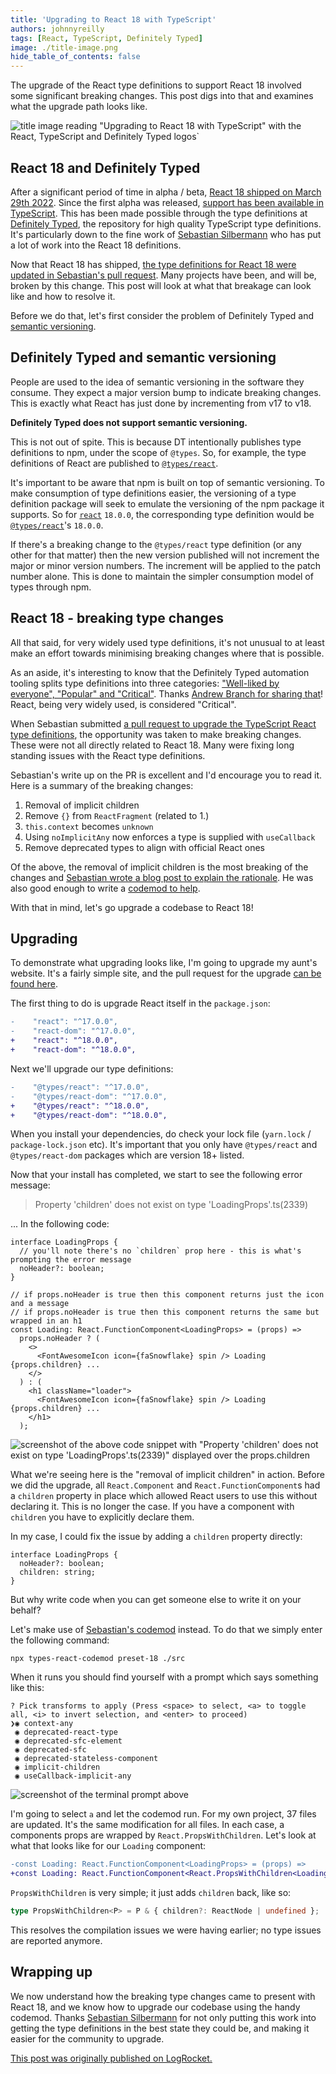 ```yaml
---
title: 'Upgrading to React 18 with TypeScript'
authors: johnnyreilly
tags: [React, TypeScript, Definitely Typed]
image: ./title-image.png
hide_table_of_contents: false
---
```


The upgrade of the React type definitions to support React 18 involved some significant breaking changes. This post digs into that and examines what the upgrade path looks like.

![title image reading "Upgrading to React 18 with TypeScript" with the React, TypeScript and Definitely Typed logos`](title-image.png)

## React 18 and Definitely Typed

After a significant period of time in alpha / beta, [React 18 shipped on March 29th 2022](https://reactjs.org/blog/2022/03/29/react-v18.html). Since the first alpha was released, [support has been available in TypeScript](https://blog.logrocket.com/how-to-use-typescript-with-react-18-alpha/). This has been made possible through the type definitions at [Definitely Typed](https://github.com/DefinitelyTyped/DefinitelyTyped), the repository for high quality TypeScript type definitions. It's particularly down to the fine work of [Sebastian Silbermann](https://twitter.com/sebsilbermann) who has put a lot of work into the React 18 definitions.

Now that React 18 has shipped, [the type definitions for React 18 were updated in Sebastian's pull request](https://github.com/DefinitelyTyped/DefinitelyTyped/pull/56210). Many projects have been, and will be, broken by this change. This post will look at what that breakage can look like and how to resolve it.

Before we do that, let's first consider the problem of Definitely Typed and [semantic versioning](http://semver.org/).

## Definitely Typed and semantic versioning

People are used to the idea of semantic versioning in the software they consume. They expect a major version bump to indicate breaking changes. This is exactly what React has just done by incrementing from v17 to v18.

**Definitely Typed does not support semantic versioning.**

This is not out of spite. This is because DT intentionally publishes type definitions to npm, under the scope of `@types`. So, for example, the type definitions of React are published to [`@types/react`](https://www.npmjs.com/package/@types/react).

It's important to be aware that npm is built on top of semantic versioning. To make consumption of type definitions easier, the versioning of a type definition package will seek to emulate the versioning of the npm package it supports. So for [`react`](https://www.npmjs.com/package/react) `18.0.0`, the corresponding type definition would be [`@types/react`](https://www.npmjs.com/package/@types/react)'s `18.0.0`.

If there's a breaking change to the `@types/react` type definition (or any other for that matter) then the new version published will not increment the major or minor version numbers. The increment will be applied to the patch number alone. This is done to maintain the simpler consumption model of types through npm.

## React 18 - breaking type changes

All that said, for very widely used type definitions, it's not unusual to at least make an effort towards minimising breaking changes where that is possible.

As an aside, it's interesting to know that the Definitely Typed automation tooling splits type definitions into three categories: ["Well-liked by everyone", "Popular" and "Critical"](https://github.com/DefinitelyTyped/dt-mergebot/blob/5485345b210a4baf8e63376a930554bf2b7dd311/src/basic.ts#L11-L14). Thanks [Andrew Branch for sharing that](https://twitter.com/atcb/status/1438559981838626817)! React, being very widely used, is considered "Critical".

When Sebastian submitted [a pull request to upgrade the TypeScript React type definitions](https://github.com/DefinitelyTyped/DefinitelyTyped/pull/56210), the opportunity was taken to make breaking changes. These were not all directly related to React 18. Many were fixing long standing issues with the React type definitions.

Sebastian's write up on the PR is excellent and I'd encourage you to read it. Here is a summary of the breaking changes:

1. Removal of implicit children
2. Remove `{}` from `ReactFragment` (related to 1.)
3. `this.context` becomes `unknown`
4. Using `noImplicitAny` now enforces a type is supplied with `useCallback`
5. Remove deprecated types to align with official React ones

Of the above, the removal of implicit children is the most breaking of the changes and [Sebastian wrote a blog post to explain the rationale](https://solverfox.dev/writing/no-implicit-children). He was also good enough to write a [codemod to help](https://github.com/eps1lon/types-react-codemod).

With that in mind, let's go upgrade a codebase to React 18!

## Upgrading

To demonstrate what upgrading looks like, I'm going to upgrade my aunt's website. It's a fairly simple site, and the pull request for the upgrade [can be found here](https://github.com/johnnyreilly/poor-clares-arundel-koa/pull/69).

The first thing to do is upgrade React itself in the `package.json`:

```diff
-    "react": "^17.0.0",
-    "react-dom": "^17.0.0",
+    "react": "^18.0.0",
+    "react-dom": "^18.0.0",
```

Next we'll upgrade our type definitions:

```diff
-    "@types/react": "^17.0.0",
-    "@types/react-dom": "^17.0.0",
+    "@types/react": "^18.0.0",
+    "@types/react-dom": "^18.0.0",
```

When you install your dependencies, do check your lock file (`yarn.lock` / `package-lock.json` etc). It's important that you only have `@types/react` and `@types/react-dom` packages which are version 18+ listed.

Now that your install has completed, we start to see the following error message:

> Property 'children' does not exist on type 'LoadingProps'.ts(2339)

... In the following code:

```tsx
interface LoadingProps {
  // you'll note there's no `children` prop here - this is what's prompting the error message
  noHeader?: boolean;
}

// if props.noHeader is true then this component returns just the icon and a message
// if props.noHeader is true then this component returns the same but wrapped in an h1
const Loading: React.FunctionComponent<LoadingProps> = (props) =>
  props.noHeader ? (
    <>
      <FontAwesomeIcon icon={faSnowflake} spin /> Loading {props.children} ...
    </>
  ) : (
    <h1 className="loader">
      <FontAwesomeIcon icon={faSnowflake} spin /> Loading {props.children} ...
    </h1>
  );
```

![screenshot of the above code snippet with "Property 'children' does not exist on type 'LoadingProps'.ts(2339)" displayed over the `props.children`](screenshot-no-children.png)

What we're seeing here is the "removal of implicit children" in action. Before we did the upgrade, all `React.Component` and `React.FunctionComponent`s had a `children` property in place which allowed React users to use this without declaring it. This is no longer the case. If you have a component with `children` you have to explicitly declare them.

In my case, I could fix the issue by adding a `children` property directly:

```tsx
interface LoadingProps {
  noHeader?: boolean;
  children: string;
}
```

But why write code when you can get someone else to write it on your behalf?

Let's make use of [Sebastian's codemod](https://github.com/eps1lon/types-react-codemod) instead. To do that we simply enter the following command:

```shell
npx types-react-codemod preset-18 ./src
```

When it runs you should find yourself with a prompt which says something like this:

```shell
? Pick transforms to apply (Press <space> to select, <a> to toggle all, <i> to invert selection, and <enter> to proceed)
❯◉ context-any
 ◉ deprecated-react-type
 ◉ deprecated-sfc-element
 ◉ deprecated-sfc
 ◉ deprecated-stateless-component
 ◉ implicit-children
 ◉ useCallback-implicit-any
```

![screenshot of the terminal prompt above](screenshot-codemod-in-action.png)

I'm going to select `a` and let the codemod run. For my own project, 37 files are updated. It's the same modification for all files. In each case, a components props are wrapped by `React.PropsWithChildren`. Let's look at what that looks like for our `Loading` component:

```diff
-const Loading: React.FunctionComponent<LoadingProps> = (props) =>
+const Loading: React.FunctionComponent<React.PropsWithChildren<LoadingProps>> = (props) =>
```

`PropsWithChildren` is very simple; it just adds `children` back, like so:

```ts
type PropsWithChildren<P> = P & { children?: ReactNode | undefined };
```

This resolves the compilation issues we were having earlier; no type issues are reported anymore.

## Wrapping up

We now understand how the breaking type changes came to present with React 18, and we know how to upgrade our codebase using the handy codemod. Thanks [Sebastian Silbermann](https://twitter.com/sebsilbermann) for not only putting this work into getting the type definitions in the best state they could be, and making it easier for the community to upgrade.

[This post was originally published on LogRocket.](https://blog.logrocket.com/upgrading-react-18-typescript/)
